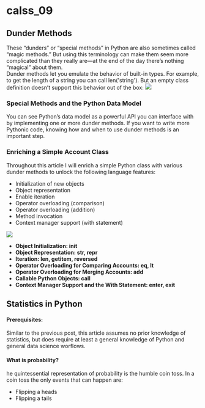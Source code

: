 # calss_09

## Dunder Methods
These “dunders” or “special methods” in Python are also sometimes called “magic methods.” But using this terminology can make them seem more complicated than they really are—at the end of the day there’s nothing “magical” about them.
<br>
Dunder methods let you emulate the behavior of built-in types. For example, to get the length of a string you can call len('string'). But an empty class definition doesn’t support this behavior out of the box:
<img src='https://miro.medium.com/max/1200/0*2qlxUkQRsQdiM7MU.jpg'/>

### Special Methods and the Python Data Model
You can see Python’s data model as a powerful API you can interface with by implementing one or more dunder methods. If you want to write more Pythonic code, knowing how and when to use dunder methods is an important step.

### Enriching a Simple Account Class
Throughout this article I will enrich a simple Python class with various dunder methods to unlock the following language features:

* Initialization of new objects
* Object representation
* Enable iteration
* Operator overloading (comparison)
* Operator overloading (addition)
* Method invocation
* Context manager support (with statement)

<img src='https://miro.medium.com/max/1400/1*hyM-aAqna9iOWTHuWjq4-A.png'/>

* **Object Initialization: __init__** 
* **Object Representation: __str__, __repr__**
* **Iteration: __len__, __getitem__, __reversed__**
* **Operator Overloading for Comparing Accounts: __eq__, __lt__**
* **Operator Overloading for Merging Accounts: __add__**
* **Callable Python Objects: __call__**
* **Context Manager Support and the With Statement: __enter__, __exit__**

## Statistics in Python
#### Prerequisites:
Similar to the previous post, this article assumes no prior knowledge of statistics, but does require at least a general knowledge of Python and general data science worflows. 

#### What is probability?
he quintessential representation of probability is the humble coin toss. In a coin toss the only events that can happen are:

* Flipping a heads
* Flipping a tails




